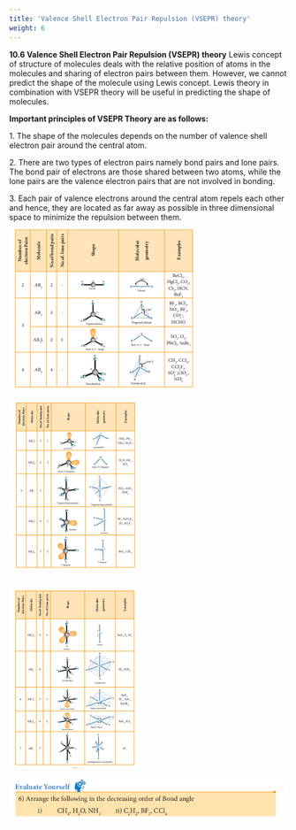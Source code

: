 ```yaml
---
title: 'Valence Shell Electron Pair Repulsion (VSEPR) theory'
weight: 6
---
```


  





**10.6 Valence Shell Electron Pair Repulsion (VSEPR) theory** Lewis concept of structure of molecules deals with the relative position of atoms in the molecules and sharing of electron pairs between them. However, we cannot predict the shape of the molecule using Lewis concept. Lewis theory in combination with VSEPR theory will be useful in predicting the shape of molecules.

**Important principles of VSEPR Theory are as follows:**

1\. The shape of the molecules depends on the number of valence shell electron pair around the central atom.

2\. There are two types of electron pairs namely bond pairs and lone pairs. The bond pair of electrons are those shared between two atoms, while the lone pairs are the valence electron pairs that are not involved in bonding.

3\. Each pair of valence electrons around the central atom repels each other and hence, they are located as far away as possible in three dimensional space to minimize the repulsion between them.

![](1.png)


![](3.png)


![](2.png)




![](6.png)